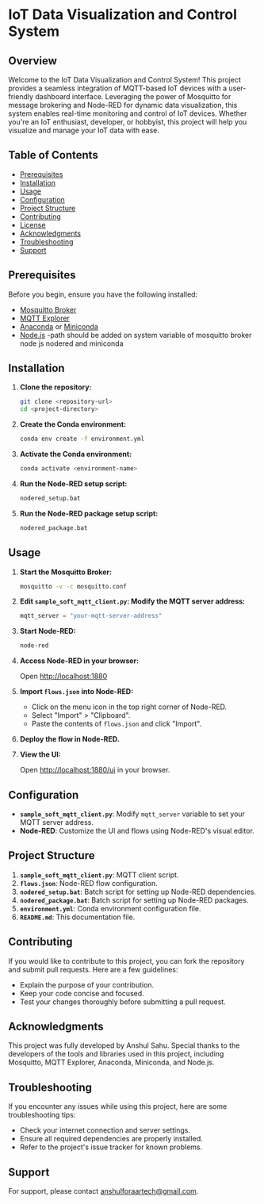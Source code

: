 # IoT Data Visualization and Control System

## Overview

Welcome to the IoT Data Visualization and Control System! This project provides a seamless integration of MQTT-based IoT devices with a user-friendly dashboard interface. Leveraging the power of Mosquitto for message brokering and Node-RED for dynamic data visualization, this system enables real-time monitoring and control of IoT devices. Whether you're an IoT enthusiast, developer, or hobbyist, this project will help you visualize and manage your IoT data with ease.


## Table of Contents

- [Prerequisites](#prerequisites)
- [Installation](#installation)
- [Usage](#usage)
- [Configuration](#configuration)
- [Project Structure](#project-structure)
- [Contributing](#contributing)
- [License](#license)
- [Acknowledgments](#acknowledgments)
- [Troubleshooting](#troubleshooting)
- [Support](#support)

## Prerequisites

Before you begin, ensure you have the following installed:

- [Mosquitto Broker](https://mosquitto.org/download/)
- [MQTT Explorer](https://mqtt-explorer.com/)
- [Anaconda](https://www.anaconda.com/products/distribution) or [Miniconda](https://docs.conda.io/en/latest/miniconda.html)
- [Node.js](https://nodejs.org/)
-path should be added on system variable of mosquitto broker node js nodered and miniconda

## Installation

1. **Clone the repository:**

   ```bash
   git clone <repository-url>
   cd <project-directory>

2. **Create the Conda environment:**

   ```bash
   conda env create -f environment.yml

3. **Activate the Conda environment:**

   ```bash
   conda activate <environment-name>

4. **Run the Node-RED setup script:**

   ```bash
   nodered_setup.bat

5. **Run the Node-RED package setup script:**

   ```bash
   nodered_package.bat


## Usage

1. **Start the Mosquitto Broker:**

    ```bash
    mosquitto -v -c mosquitto.conf
    ```

2. **Edit `sample_soft_mqtt_client.py`: Modify the MQTT server address:**

    ```python
    mqtt_server = "your-mqtt-server-address"
    ```

3. **Start Node-RED:**

    ```bash
    node-red
    ```

4. **Access Node-RED in your browser:**

    Open [http://localhost:1880](http://localhost:1880)

5. **Import `flows.json` into Node-RED:**

    - Click on the menu icon in the top right corner of Node-RED.
    - Select "Import" > "Clipboard".
    - Paste the contents of `flows.json` and click "Import".

6. **Deploy the flow in Node-RED.**

7. **View the UI:**

    Open [http://localhost:1880/ui](http://localhost:1880/ui) in your browser.

## Configuration

- **`sample_soft_mqtt_client.py`**: Modify `mqtt_server` variable to set your MQTT server address.
- **Node-RED**: Customize the UI and flows using Node-RED's visual editor.

## Project Structure

1. **`sample_soft_mqtt_client.py`**: MQTT client script.
2. **`flows.json`**: Node-RED flow configuration.
3. **`nodered_setup.bat`**: Batch script for setting up Node-RED dependencies.
4. **`nodered_package.bat`**: Batch script for setting up Node-RED packages.
5. **`environment.yml`**: Conda environment configuration file.
6. **`README.md`**: This documentation file.

## Contributing

If you would like to contribute to this project, you can fork the repository and submit pull requests. Here are a few guidelines:

- Explain the purpose of your contribution.
- Keep your code concise and focused.
- Test your changes thoroughly before submitting a pull request.


## Acknowledgments

This project was fully developed by Anshul Sahu. Special thanks to the developers of the tools and libraries used in this project, including Mosquitto, MQTT Explorer, Anaconda, Miniconda, and Node.js.

## Troubleshooting

If you encounter any issues while using this project, here are some troubleshooting tips:

- Check your internet connection and server settings.
- Ensure all required dependencies are properly installed.
- Refer to the project's issue tracker for known problems.

## Support

For support, please contact [anshulforaartech@gmail.com](mailto:anshulforaartech@gmail.com).
